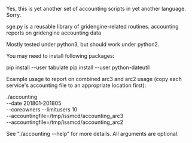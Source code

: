Yes, this is yet another set of accounting scripts in yet another
language. Sorry.

sge.py is a reusable library of gridengine-related routines.  accounting
reports on gridengine accounting data

Mostly tested under python3, but should work under python2.

You may need to install following packages:

   pip install --user tabulate
   pip install --user python-dateutil

Example usage to report on combined arc3 and arc2 usage (copy each
service's accounting file to an appropriate location first):

   ./accounting \
      --date 201801-201805 \
      --coreowners --limitusers 10 \
      --accountingfile=/tmp/issmcd/accounting_arc3 \
      --accountingfile=/tmp/issmcd/accounting_arc2

See "./accounting --help" for more details. All arguments are optional.
